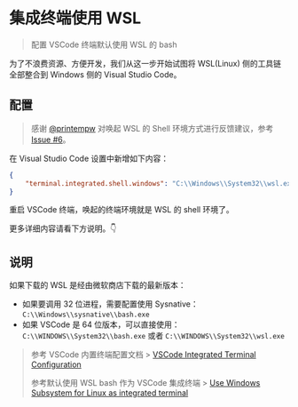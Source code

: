 # 集成终端使用 WSL <a href="https://github.com/spencerwooo"><Badge text="@SpencerWoo"/></a>

> 配置 VSCode 终端默认使用 WSL 的 bash

为了不浪费资源、方便开发，我们从这一步开始试图将 WSL(Linux) 侧的工具链全部整合到 Windows 侧的 Visual Studio Code。

## 配置

> 感谢 [@printempw](https://github.com/printempw) 对唤起 WSL 的 Shell 环境方式进行反馈建议，参考 [Issue #6](https://github.com/spencerwooo/dowww/issues/6)。

在 Visual Studio Code 设置中新增如下内容：

```json
{
    "terminal.integrated.shell.windows": "C:\\Windows\\System32\\wsl.exe"
}
```
重启 VSCode 终端，唤起的终端环境就是 WSL 的 shell 环境了。

更多详细内容请看下方说明。👇

## 说明

如果下载的 WSL 是经由微软商店下载的最新版本：

- 如果要调用 32 位进程，需要配置使用 Sysnative：`C:\\Windows\\sysnative\\bash.exe`
- 如果 VSCode 是 64 位版本，可以直接使用：`C:\\WINDOWS\\System32\\bash.exe` 或者 `C:\\WINDOWS\\System32\\wsl.exe`

> 参考 VSCode 内置终端配置文档 > [VSCode Integrated Terminal Configuration](https://code.visualstudio.com/docs/editor/integrated-terminal#_configuration)
> 
> 参考默认使用 WSL bash 作为 VSCode 集成终端 > [Use Windows Subsystem for Linux as integrated terminal](https://github.com/Microsoft/vscode/issues/22317)